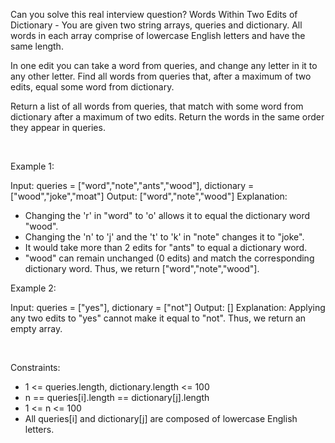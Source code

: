 Can you solve this real interview question? Words Within Two Edits of Dictionary - You are given two string arrays, queries and dictionary. All words in each array comprise of lowercase English letters and have the same length.

In one edit you can take a word from queries, and change any letter in it to any other letter. Find all words from queries that, after a maximum of two edits, equal some word from dictionary.

Return a list of all words from queries, that match with some word from dictionary after a maximum of two edits. Return the words in the same order they appear in queries.

 

Example 1:


Input: queries = ["word","note","ants","wood"], dictionary = ["wood","joke","moat"]
Output: ["word","note","wood"]
Explanation:
- Changing the 'r' in "word" to 'o' allows it to equal the dictionary word "wood".
- Changing the 'n' to 'j' and the 't' to 'k' in "note" changes it to "joke".
- It would take more than 2 edits for "ants" to equal a dictionary word.
- "wood" can remain unchanged (0 edits) and match the corresponding dictionary word.
Thus, we return ["word","note","wood"].


Example 2:


Input: queries = ["yes"], dictionary = ["not"]
Output: []
Explanation:
Applying any two edits to "yes" cannot make it equal to "not". Thus, we return an empty array.


 

Constraints:

 * 1 <= queries.length, dictionary.length <= 100
 * n == queries[i].length == dictionary[j].length
 * 1 <= n <= 100
 * All queries[i] and dictionary[j] are composed of lowercase English letters.